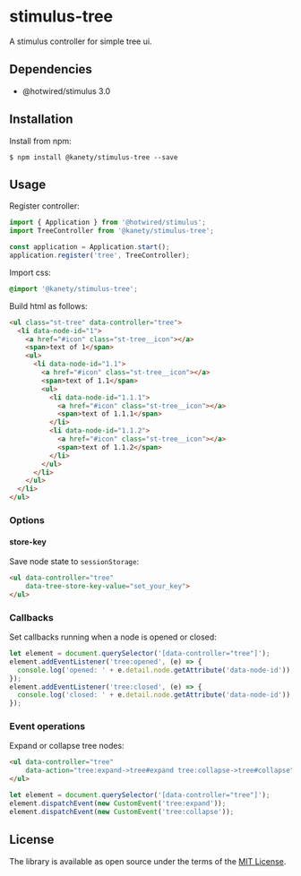 # stimulus-tree

A stimulus controller for simple tree ui.

## Dependencies

* @hotwired/stimulus 3.0

## Installation

Install from npm:

    $ npm install @kanety/stimulus-tree --save

## Usage

Register controller:

```javascript
import { Application } from '@hotwired/stimulus';
import TreeController from '@kanety/stimulus-tree';

const application = Application.start();
application.register('tree', TreeController);
```

Import css:

```css
@import '@kanety/stimulus-tree';
```

Build html as follows:

```html
<ul class="st-tree" data-controller="tree">
  <li data-node-id="1">
    <a href="#icon" class="st-tree__icon"></a>
    <span>text of 1</span>
    <ul>
      <li data-node-id="1.1">
        <a href="#icon" class="st-tree__icon"></a>
        <span>text of 1.1</span>
        <ul>
          <li data-node-id="1.1.1">
            <a href="#icon" class="st-tree__icon"></a>
            <span>text of 1.1.1</span>
          </li>
          <li data-node-id="1.1.2">
            <a href="#icon" class="st-tree__icon"></a>
            <span>text of 1.1.2</span>
          </li>
        </ul>
      </li>
    </ul>
  </li>
</ul>
```

### Options

#### store-key

Save node state to `sessionStorage`:

```html
<ul data-controller="tree"
    data-tree-store-key-value="set_your_key">
</ul>
```

### Callbacks

Set callbacks running when a node is opened or closed:

```javascript
let element = document.querySelector('[data-controller="tree"]');
element.addEventListener('tree:opened', (e) => {
  console.log('opened: ' + e.detail.node.getAttribute('data-node-id'));
});
element.addEventListener('tree:closed', (e) => {
  console.log('closed: ' + e.detail.node.getAttribute('data-node-id'));
});
```

### Event operations

Expand or collapse tree nodes:

```html
<ul data-controller="tree"
    data-action="tree:expand->tree#expand tree:collapse->tree#collapse">
</ul>
```

```javascript
let element = document.querySelector('[data-controller="tree"]');
element.dispatchEvent(new CustomEvent('tree:expand'));
element.dispatchEvent(new CustomEvent('tree:collapse'));
```

## License

The library is available as open source under the terms of the [MIT License](http://opensource.org/licenses/MIT).
